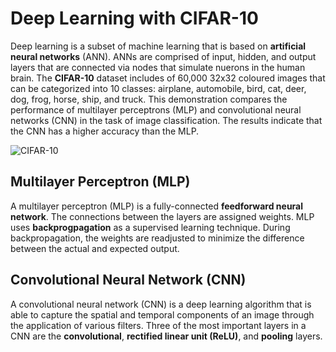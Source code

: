 # Deep Learning with CIFAR-10 #

Deep learning is a subset of machine learning that is based on **artificial neural networks** (ANN). ANNs are comprised of input, hidden, and output layers that are connected via nodes that simulate nuerons in the human brain. The **CIFAR-10** dataset includes of 60,000 32x32 coloured images that can be categorized into 10 classes: airplane, automobile, bird, cat, deer, dog, frog, horse, ship, and truck. This demonstration compares the performance of multilayer perceptrons (MLP) and convolutional neural networks (CNN) in the task of image classification. The results indicate that the CNN has a higher accuracy than the MLP.

![CIFAR-10](https://production-media.paperswithcode.com/datasets/4fdf2b82-2bc3-4f97-ba51-400322b228b1.png)

## Multilayer Perceptron (MLP) ##

A multilayer perceptron (MLP) is a fully-connected **feedforward neural network**. The connections between the layers are assigned weights. MLP uses **backprogpagation** as a supervised learning technique. During backpropagation, the weights are readjusted to minimize the difference between the actual and expected output. 

## Convolutional Neural Network (CNN) ##

A convolutional neural network (CNN) is a deep learning algorithm that is able to capture the spatial and temporal components of an image through the application of various filters. Three of the most important layers in a CNN are the **convolutional**, **rectified linear unit (ReLU)**, and **pooling** layers.
